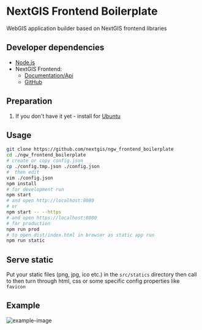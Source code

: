 # NextGIS Frontend Boilerplate

WebGIS application builder based on NextGIS frontend libraries

## Developer dependencies

- [Node.js](https://nodejs.org/en/)
- NextGIS Frontend:
  - [Documentation/Api](http://code.nextgis.com)
  - [GitHub](https://github.com/nextgis/nextgisweb_frontend)

## Preparation

1. If you don't have it yet - install for [Ubuntu](https://github.com/nodesource/distributions/blob/master/README.md#installation-instructions)

## Usage

```bash
git clone https://github.com/nextgis/ngw_frontend_boilerplate
cd ./ngw_frontend_boilerplate
# create or copy config.json
cp ./config.tmp.json ./config.json
#  then edit
vim ./config.json
npm install
# for development run
npm start
# and open http://localhost:8080
# or
npm start -- --https
# and open https://localhost:8080
# for production
npm run prod
# to open dist/index.html in browser as static app run
npm run static
```

## Serve static

Put your static files (png, jpg, ico etc.) in the `src/statics` directory then call to then turn through html, css or some specific config properties like `favicon`

## Example

![example-image](http://m-d.me/img/ss/20190604_163715.png)
